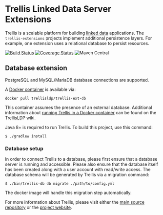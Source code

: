 # Trellis Linked Data Server Extensions

Trellis is a scalable platform for building [linked data](https://www.w3.org/TR/ldp/) applications.
The `trellis-extensions` projects implement additional persistence layers. For example, one extension
uses a relational database to persist resources.

[![Build Status](https://travis-ci.com/trellis-ldp/trellis-extensions.svg?branch=master)](https://travis-ci.com/trellis-ldp/trellis-extensions)
[![Coverage Status](https://coveralls.io/repos/github/trellis-ldp/trellis-ext-db/badge.svg?branch=master)](https://coveralls.io/github/trellis-ldp/trellis-ext-db?branch=master)
![Maven Central](https://img.shields.io/maven-central/v/org.trellisldp.ext/trellis-db.svg)

## Database extension

PostgreSQL and MySQL/MariaDB database connections are supported.

A [Docker container](https://hub.docker.com/r/trellisldp/trellis-ext-db/) is available via:

```
docker pull trellisldp/trellis-ext-db
```

This container assumes the presence of an external database. Additional information about
[running Trellis in a Docker container](https://github.com/trellis-ldp/trellis/wiki/Dockerized-Trellis)
can be found on the TrellisLDP wiki.

Java 8+ is required to run Trellis. To build this project, use this command:

```
$ ./gradlew install
```

### Database setup

In order to connect Trellis to a database, please first ensure that a database server is running and accessible. Please also
ensure that the database itself has been created along with a user account with read/write access. The database schema will
be generated by Trellis via a migration command:

```
$ ./bin/trellis-db db migrate ./path/to/config.yml
```

The docker image will handle this migration step automatically.

For more information about Trellis, please visit either the
[main source repository](https://github.com/trellis-ldp/trellis) or the
[project website](https://www.trellisldp.org).


